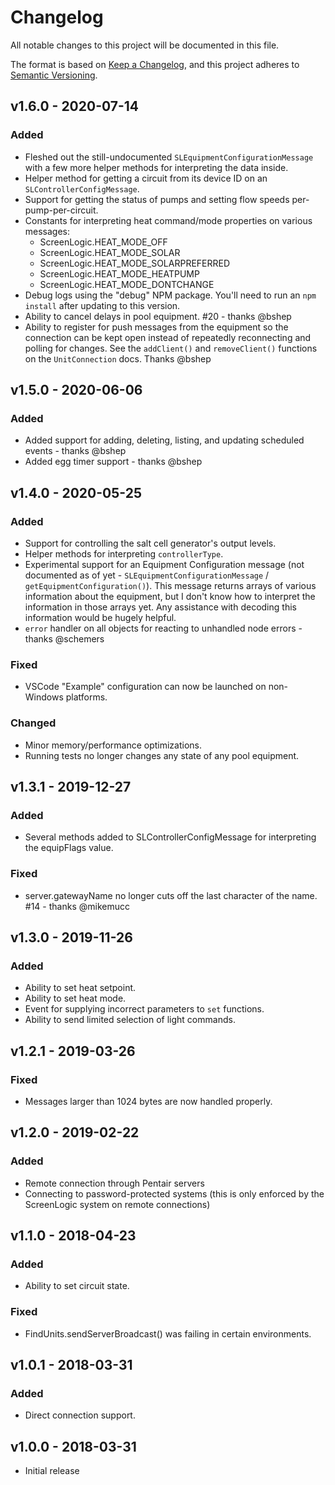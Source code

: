 # Changelog

All notable changes to this project will be documented in this file.

The format is based on [Keep a Changelog](https://keepachangelog.com/en/1.0.0/),
and this project adheres to [Semantic Versioning](https://semver.org/spec/v2.0.0.html).

## v1.6.0 - 2020-07-14

### Added

* Fleshed out the still-undocumented `SLEquipmentConfigurationMessage` with a few more helper methods for interpreting the data inside.
* Helper method for getting a circuit from its device ID on an `SLControllerConfigMessage`.
* Support for getting the status of pumps and setting flow speeds per-pump-per-circuit.
* Constants for interpreting heat command/mode properties on various messages:
  * ScreenLogic.HEAT_MODE_OFF
  * ScreenLogic.HEAT_MODE_SOLAR
  * ScreenLogic.HEAT_MODE_SOLARPREFERRED
  * ScreenLogic.HEAT_MODE_HEATPUMP
  * ScreenLogic.HEAT_MODE_DONTCHANGE
* Debug logs using the "debug" NPM package. You'll need to run an `npm install` after updating to this version.
* Ability to cancel delays in pool equipment. #20 - thanks @bshep
* Ability to register for push messages from the equipment so the connection can be kept open instead of repeatedly reconnecting and polling for changes. See the `addClient()` and `removeClient()` functions on the `UnitConnection` docs. Thanks @bshep

## v1.5.0 - 2020-06-06

### Added

* Added support for adding, deleting, listing, and updating scheduled events - thanks @bshep
* Added egg timer support - thanks @bshep

## v1.4.0 - 2020-05-25

### Added

* Support for controlling the salt cell generator's output levels.
* Helper methods for interpreting `controllerType`.
* Experimental support for an Equipment Configuration message (not documented as of yet - `SLEquipmentConfigurationMessage` / `getEquipmentConfiguration()`). This message returns arrays of various information about the equipment, but I don't know how to interpret the information in those arrays yet. Any assistance with decoding this information would be hugely helpful.
* `error` handler on all objects for reacting to unhandled node errors - thanks @schemers

### Fixed

* VSCode "Example" configuration can now be launched on non-Windows platforms.

### Changed

* Minor memory/performance optimizations.
* Running tests no longer changes any state of any pool equipment.

## v1.3.1 - 2019-12-27

### Added

* Several methods added to SLControllerConfigMessage for interpreting the equipFlags value.

### Fixed

* server.gatewayName no longer cuts off the last character of the name. #14 - thanks @mikemucc

## v1.3.0 - 2019-11-26

### Added

* Ability to set heat setpoint.
* Ability to set heat mode.
* Event for supplying incorrect parameters to `set` functions.
* Ability to send limited selection of light commands.

## v1.2.1 - 2019-03-26

### Fixed

* Messages larger than 1024 bytes are now handled properly.

## v1.2.0 - 2019-02-22

### Added

* Remote connection through Pentair servers
* Connecting to password-protected systems (this is only enforced by the ScreenLogic system on remote connections)

## v1.1.0 - 2018-04-23

### Added

* Ability to set circuit state.

### Fixed

* FindUnits.sendServerBroadcast() was failing in certain environments.

## v1.0.1 - 2018-03-31

### Added

* Direct connection support.

## v1.0.0 - 2018-03-31

* Initial release
